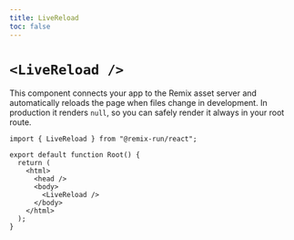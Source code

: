 ```yaml
---
title: LiveReload
toc: false
---
```


# `<LiveReload />`

This component connects your app to the Remix asset server and automatically reloads the page when files change in development. In production it renders `null`, so you can safely render it always in your root route.

```tsx filename=root.tsx lines=[8]
import { LiveReload } from "@remix-run/react";

export default function Root() {
  return (
    <html>
      <head />
      <body>
        <LiveReload />
      </body>
    </html>
  );
}
```
